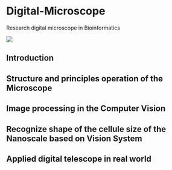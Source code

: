 # Digital-Microscope
Research digital microscope in Bioinformatics

![](https://images-na.ssl-images-amazon.com/images/I/81riuOl6cbL._SY606_.jpg)
## Introduction
## Structure and principles operation of the Microscope
## Image processing in the Computer Vision
## Recognize shape of the cellule size of the Nanoscale based on Vision System
## Applied digital telescope in real world
